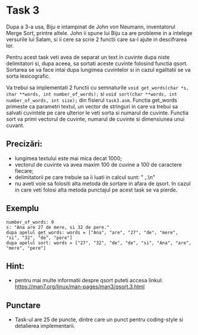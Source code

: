 # Task 3

Dupa a 3-a usa, Biju e intampinat de John von Neumann, inventatorul Merge Sort, printre altele. John ii spune lui Biju ca are probleme in a intelege versurile lui Salam, si ii cere sa scrie 2 functii care sa-l ajute in descifrarea lor.

Pentru acest task veti avea de separat un text in cuvinte dupa niste delimitatori si, dupa aceea, sa sortati aceste cuvinte folosind functia qsort. Sortarea se va face intai dupa lungimea cuvintelor si in cazul egalitatii se va sorta lexicografic.

Va trebui sa implementati 2 functii cu semnaturile `void get_words(char *s, char **words, int number_of_words);` si `void sort(char **words, int number_of_words, int size);` din fisierul `task3.asm`. Functia get_words primeste ca parametri textul, un vector de stringuri in care va trebui sa salvati cuvintele pe care ulterior le veti sorta si numarul de cuvinte. Functia sort va primi vectorul de cuvinte, numarul de cuvinte si dimensiunea unui cuvant.

## Precizări:
- lungimea textului este mai mica decat 1000;
- vectorul de cuvinte va avea maxim 100 de cuvine a 100 de caractere fiecare;
- delimitatorii pe care trebuie sa ii luati in calcul sunt: " ,.\n"
- nu aveti voie sa folositi alta metoda de sortare in afara de qsort. In cazul in care veti folosi alta metoda punctajul pe acest task se va pierde.

## Exemplu
```
number_of_words: 9
s: "Ana are 27 de mere, si 32 de pere."
dupa apelul get_words: words = ["Ana", "are", "27", "de", "mere", "si", "32", "de", "pere"]
dupa apelul sort: words = ["27", "32", "de", "de", "si", "Ana", "are", "mere", "pere"]
```

## Hint:
- pentru mai multe informatii despre qsort puteti accesa linkul: https://man7.org/linux/man-pages/man3/qsort.3.html

## Punctare
- Task-ul are 25 de puncte, dintre care un punct pentru coding-style si detalierea implementarii.